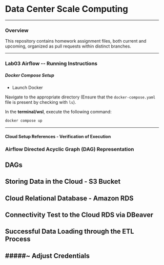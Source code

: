 # Data Center Scale Computing
---

### Overview

This repository contains homework assignment files, both current and upcoming, organized as pull requests within distinct branches.

---

### Lab03 Airflow -- Running Instructions

##### Docker Compose Setup

* Launch Docker

Navigate to the appropriate directory (Ensure that the `docker-compose.yaml` file is present by checking with `ls`).

In the **terminal/wsl**, execute the following command:

```bash
docker compose up
```

---

#### Cloud Setup References - Verification of Execution 

### Airflow Directed Acyclic Graph (DAG) Representation



## DAGs



## Storing Data in the Cloud - S3 Bucket


## Cloud Relational Database - Amazon RDS



## Connectivity Test to the Cloud RDS via DBeaver



## Successful Data Loading through the ETL Process




#####~ Adjust Credentials 
----

